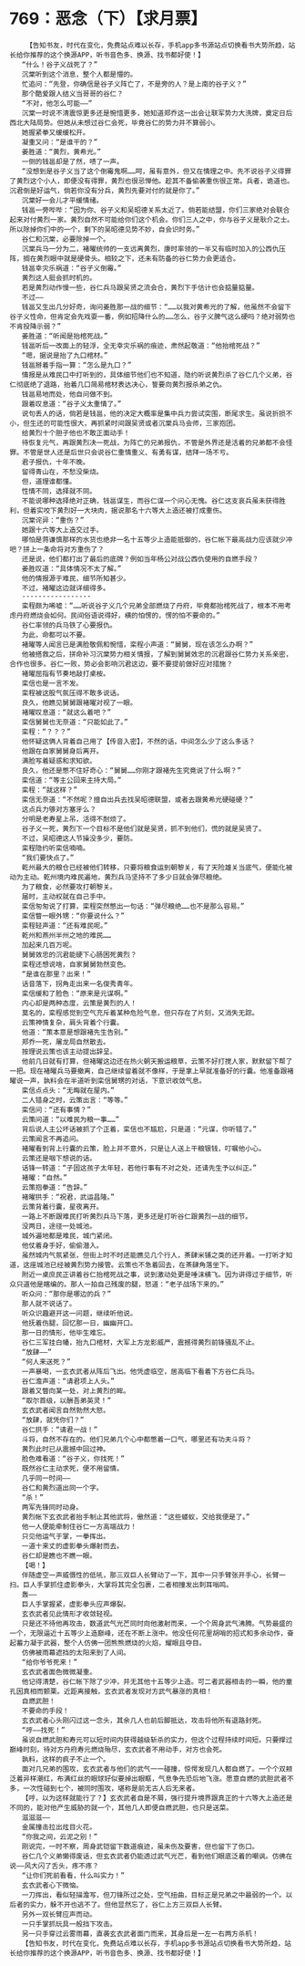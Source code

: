 # 769：恶念（下）【求月票】
        【告知书友，时代在变化，免费站点难以长存，手机app多书源站点切换看书大势所趋，站长给你推荐的这个换源APP，听书音色多、换源、找书都好使！】
       “什么！谷子义战死了？”
       沉棠听到这个消息，整个人都是懵的。
       忙追问：“先登，你确信是谷子义阵亡了，不是旁的人？是上南的谷子义？”
       那个酷爱跟人结义当哥哥的谷仁？
       “不对，他怎么可能——”
       沉棠一时说不清震惊更多还是惋惜更多，她知道郑乔这一出会让联军势力大洗牌，奠定日后西北大陆局势。但她从未想过谷仁会死，毕竟谷仁的势力并不算弱小。
       她握紧拳又缓缓松开。
       凝重又问：“是谁干的？”
       姜胜道：“黄烈，黄希光。”
       一侧的钱邕却是了然，啧了一声。
       “没想到是谷子义当了这个倒霉鬼啊……呵，虽有意外，但又在情理之中。先不说谷子义得罪了黄烈这个小人，即便没有得罪，黄烈也很忌惮他。趁其不备偷袭重伤很正常。兵者，诡道也。沉君倒是好运气，倘若你没有分兵，黄烈先要对付的就是你了。”
       沉棠好一会儿才平缓情绪。
       钱邕一旁哔哔：“因为你、谷子义和吴昭德关系太近了。倘若能结盟，你们三家绝对会联合起来对付黄烈一家。黄烈自然不可能给你们这个机会。你们三人之中，你与谷子义是耿介之士。所以除掉你们中的一个，剩下的吴昭德见势不妙，自会识时务。”
       谷仁和沉棠，必要除掉一个。
       沉棠兵马一分为二，褚曜统帅的一支远离黄烈，康时率领的一半又有临时加入的公西仇压阵，搁在黄烈眼中就是硬骨头。相较之下，还未有防备的谷仁势力会更适合。
       钱邕幸灾乐祸道：“谷子义倒霉。”
       黄烈这人挺会抓时机的。
       若是黄烈动作慢一些，谷仁兵马跟吴贤之流会合，黄烈下手估计也会掂量掂量。
       不过——
       钱邕又生出几分好奇，询问姜胜那一战的细节：“……以我对黄希光的了解，他虽然不会留下谷子义性命，但肯定会先戏耍一番，例如招降什么的……怎么，谷子义脾气这么硬吗？绝对弱势也不肯投降示弱？”
       姜胜道：“听闻是抬棺死战。”
       钱邕听后一改面上的轻浮，全无幸灾乐祸的痕迹，肃然起敬道：“他抬棺死战？”
       “嗯，据说是抬了九口棺材。”
       钱邕掰着手指一算：“怎么是九口？”
       情报是从难民口中打听到的，具体细节他们也不知道，隐约听说黄烈杀了谷仁几个义弟，谷仁彻底绝了退路，抬着几口简易棺材表达决心，誓要向黄烈报杀弟之仇。
       钱邕易地而处，他自问做不到。
       跟着叹息道：“谷子义太重情了。”
       说句丢人的话，倘若是钱邕，他的决定大概率是集中兵力尝试突围，断尾求生。虽说折损不小，但生还的可能性很大，再抓紧时间跟吴贤或者沉棠兵马会师，三家抱团。
       给黄烈十个胆子他也不敢正面动手！
       待恢复元气，再跟黄烈决一死战，为阵亡的兄弟报仇，不管是外界还是活着的兄弟都不会怪罪。不管是世人还是后世只会说谷仁重情重义、有勇有谋，结拜一场不亏。
       君子报仇，十年不晚。
       留得青山在，不愁没柴烧。
       但，道理谁都懂。
       性情不同，选择就不同。
       不能说哪种选择绝对正确，钱邕谋生，而谷仁谋一个问心无愧。谷仁这支哀兵虽未获得胜利，但着实咬下黄烈好一大块肉，据说那名十六等大上造还被打成重伤。
       沉棠诧异：“重伤？”
       她跟十六等大上造交过手。
       哪怕是蒋谦慎那样的水货也绝非一名十五等少上造能抵御的，谷仁帐下最高战力应该就少冲吧？拼上一条命将对方重伤了？
       还是说，他们都打出了最后的底牌？例如当年杨公对战公西仇使用的自燃手段？
       姜胜叹道：“具体情况不太了解。”
       他的情报源于难民，细节所知甚少。
       不过，褚曜这边就详细得多。
       -----------------
       栾程颇为唏嘘：“……听说谷子义几个兄弟全部燃烧了丹府，毕竟都抬棺死战了，根本不用考虑丹府燃烧会如何。民间俗语说得好，横的怕愣的，愣的怕不要命的。”
       谷仁率领的兵马铁了心要报仇。
       为此，命都可以不要。
       褚曜等人闻言已是满脸敬佩和惋惜，栾程小声道：“舅舅，现在该怎么办啊？”
       他被搭救之后，拼命补习沉棠势力相关情报，了解到舅舅效忠的沉君跟谷仁势力关系亲密，合作也很多。谷仁一败，势必会影响沉君这边，要不要提前做好应对措施？
       褚曜屈指有节奏地敲打桌桉。
       栾信也是一言不发。
       栾程被这股气氛压得不敢多说话。
       良久，他瞧见舅舅跟褚曜对视了一眼。
       褚曜叹息道：“就这么着吧？”
       栾信舅舅也无奈道：“只能如此了。”
       栾程：“？？？”
       他怀疑这俩人背着自己用了【传音入密】，不然的话，中间怎么少了这么多话？
       他跟在自家舅舅身后离开。
       满脸写着疑惑和求知欲。
       良久，他还是憋不住好奇心：“舅舅……你刚才跟褚先生究竟说了什么啊？”
       栾信道：“等主公回来主持大局。”
       栾程：“就这样？”
       栾信无奈道：“不然呢？擅自出兵去找吴昭德联盟，或者去跟黄希光硬碰硬？”
       这点兵力够对方塞牙么？
       分明是老寿星上吊，活得不耐烦了。
       谷子义一死，黄烈下一个目标不是他们就是吴贤，抓不到他们，慌的就是吴贤了。
       不过，吴昭德这人节操没多少，要防。
       栾程隐约听栾信喃喃。
       “我们要快点了。”
       乾州最大的粮仓已经被他们转移，只要将粮食运到朝黎关，有了天险雄关当底气，便能化被动为主动。乾州境内难民遍地，黄烈兵马坚持不了多少日就会弹尽粮绝。
       为了粮食，必然要攻打朝黎关。
       届时，主动权就在自己手中。
       栾信匆匆说了打算，栾程突然憋出一句话：“弹尽粮绝……也不是那么容易。”
       栾信瞥一眼外甥：“你要说什么？”
       栾程轻声道：“还有难民呢。”
       乾州和燕州半州之地的难民……
       加起来几百万呢。
       舅舅效忠的沉君能硬下心肠困死黄烈？
       栾程还想说啥，自家舅舅勃然变色。
       “是谁在那里？出来！”
       话音落下，拐角走出来一名俊秀青年。
       栾信缓和了脸色：“原来是元谋啊。”
       内心却是两种态度，云策是黄烈的人！
       莫名的，栾程感觉到空气充斥着某种危险气息，但只存在了片刻，又消失无踪。
       云策神情复杂，肩头背着个行囊。
       他道：“策本意是想跟褚先生告别。”
       郑乔一死，屠龙局自然散去。
       按理说云策也该主动提出辞呈。
       他前几日就有打算，但褚曜这边还在热火朝天搬运粮草，云策不好打搅人家，默默留下帮了一把。现在褚曜兵马要撤离，自己继续留着就不像样，于是拿上早就准备好的行囊。他准备跟褚曜说一声，孰料会在半道听到栾信舅甥的对话，下意识收敛气息。
       栾信点点头：“无晦就在屋内。”
       二人错身之时，云策出言：“等等。”
       栾信问：“还有事情？”
       云策问道：“以难民为粮一事……”
       背后说人主公坏话被抓了个正着，栾信也不尴尬，只是道：“元谋，你听错了。”
       云策闻言不再追问。
       褚曜看到背上行囊的云策，脸上并不意外，只是让人送上干粮银钱，叮嘱他小心。
       云策还是咽下想说的话。
       话锋一转道：“子固这孩子太年轻，若他行事有不对之处，还请先生予以纠正。”
       褚曜：“自然。”
       云策抱拳道：“告辞。”
       褚曜拱手：“祝君，武运昌隆。”
       云策背着行囊，星夜离开。
       一路上不断跟难民打听黄烈兵马下落，更多还是打听谷仁跟黄烈一战的细节。
       没两日，途径一处城池。
       城外遍地都是难民，城门紧闭。
       他仗着身手好，偷偷潜入。
       虽然城内气氛紧张，但街上时不时还能瞧见几个行人，茶肆米铺之类的还开着。一打听才知道，这座城池已经被黄烈势力接管。云策也不急着回去，在茶肆角落坐下。
       附近一桌庶民正讲着谷仁抬棺死战之事，说到激动处更是唾沫横飞。因为讲得过于细节，听众只道他是瞎编的。那人一拍自己残废的腿，怒道：“老子战场下来的。”
       听众问：“那你是哪边的兵？”
       那人就不说话了。
       听众识趣避开这一问题，继续听他说。
       他抚着伤腿，回忆那一日，幽幽开口。
       那一日的情形，他毕生难忘。
       谷仁三军挂白幡，抬九口棺材，大军上方龙影威严，震撼得黄烈前锋骚乱不止。
       “放肆——”
       “何人来送死？”
       一声暴喝，一玄衣武者从阵后飞出。他凭虚临空，居高临下看着下方谷仁兵马。
       谷仁澹声道：“请君项上人头。”
       跟着又瞥向某一处，对上黄烈的眸。
       “取尔首级，以酬吾弟英灵！”
       玄衣武者闻言自然勃然大怒。
       “放肆，就凭你们？”
       谷仁拱手：“请君一战！”
       斗将，自然不存在的。他们兄弟几个心中都憋着一口气，哪里还有功夫斗将？
       黄烈此时已从震撼中回过神。
       脸色难看道：“谷子义，你找死！”
       既然谷仁主动求死，便不用留情。
       几乎同一时间——
       谷仁和黄烈道出同一个字。
       “杀！”
       两军先锋同时动身。
       黄烈帐下玄衣武者抬手制止其他武将，傲然道：“这些蝼蚁，交给我便是了。”
       他一人便能牵制住谷仁一方高端战力！
       只见他运气于掌，一拳挥出。
       一道十来丈的虚影拳头爆射而去。
       谷仁却是瞧也不瞧一眼。
       【喝！】
       伴随虚空一声威慑性的低吼，那三双巨人长臂动了一下，其中一只手臂张开手心，长臂一扫。巨人手掌抓住虚影拳头，大掌将其完全包裹，二者相撞发出刺耳嗡鸣。
       轰——
       巨人手掌握紧，虚影拳头应声爆裂。
       玄衣武者见此情形才收敛轻视。
       只是还不待他再攻击，数道武气光芒同时向他激射而来，一个个周身武气沸腾。气势最盛的一个，无限逼近十五等少上造巅峰，还在不断上涨中。他没任何花里胡哨的招式和多余动作，奋起蓄力凝于武器，整个人仿佛一团熊熊燃烧的火焰，耀眼且夺目。
       仿佛被雨幕遮挡的太阳来到了人间。
       “给你爷爷死来！”
       玄衣武者面色微微凝重。
       他记得清楚，谷仁帐下除了少冲，并无其他十五等少上造。可二者武器相击的一瞬，他的童孔因真相而颤栗。近距离接触，玄衣武者发现对方武气暴涨的真相！
       自燃武胆！
       不要命的手段！
       玄衣武者心头刚闪过这一念头，其余几人也前后脚抵达，攻击将他所有退路封死。
       “哼——找死！”
       虽说自燃武胆和寿元可以短时间内获得越级斩杀的实力，但这个过程持续时间短。只要撑过巅峰时刻，待对方丹府寿元燃烧殆尽，玄衣武者不用动手，对方也会死。
       孰料，这样的疯子不止一个。
       面对几兄弟的围攻，玄衣武者与他们的武气一一碰撞，惊愕发现几人都自燃了。一个个双颊泛着异样潮红，布满红丝的眼球好似要掉出眼眶，气息争先恐后地飞涨。愿意自燃的武胆武者不多，一次性碰到七个，被同时围攻，堪称是前无古人后无来者。
       【哼，以为这样就能行了？】玄衣武者自是不屑，强行提升境界跟真正的十六等大上造还是不同的，能对他产生威胁的就一个，其他几人即便自燃武胆，也只是送菜。
       滋滋滋——
       金属撞击拉出炫目火花。
       “你我之间，云泥之别！”
       刚说完，一时不察，周身武铠留下数道痕迹，虽未伤及要害，但也留下了伤口。
       谷仁几个义弟懒得废话，但玄衣武者仍能透过武气光芒，看到他们眼底泛着的嘲讽。仿佛在说——风大闪了舌头，疼不疼？
       “让你们死前看看，什么叫实力！”
       玄衣武者心下微恼。
       一刀挥出，看似轻描澹写，但刀锋所过之处，空气扭曲，目标正是兄弟之中最弱的一个。以后者的实力，躲不开也逃不了。但他显然忘了，谷仁上方三双巨人长臂。
       另外一双长臂应声而动。
       一只手掌抓玩具一般挡下攻击。
       另一只手穿过云雾雨幕，直袭玄衣武者面门而来，其身后是一左一右两方杀机！
       【告知书友，时代在变化，免费站点难以长存，手机app多书源站点切换看书大势所趋，站长给你推荐的这个换源APP，听书音色多、换源、找书都好使！】